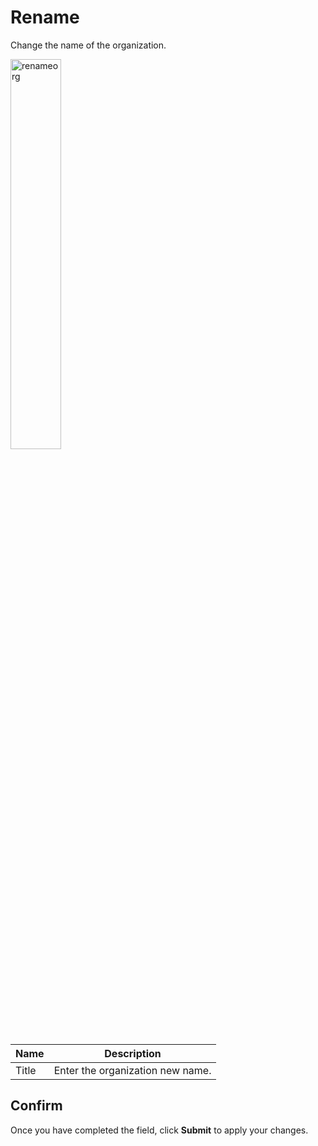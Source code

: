 # Rename

Change the name of the organization.

<img src="../../../../images/renameorg.jpg" alt="renameorg" style="width: 40%; display: block"></a>

**Name** | **Description** 
:--- | ---
Title | Enter the organization new name.

## Confirm

Once you have completed the field, click **Submit** to apply your changes.
